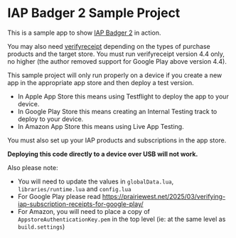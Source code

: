 # IAP Badger 2 Sample Project

This is a sample app to show [IAP Badger 2](https://github.com/prairiewest/iap_badger2) in action.

You may also need [verifyreceipt](https://github.com/prairiewest/verifyreceipt) depending on the types of purchase products and the target store. You must run verifyreceipt version 4.4 only, no higher (the author removed support for Google Play above version 4.4).

This sample project will only run properly on a device if you create a new app in the appropriate app store and then deploy a test version.

* In Apple App Store this means using Testflight to deploy the app to your device.
* In Google Play Store this means creating an Internal Testing track to deploy to your device.
* In Amazon App Store this means using Live App Testing.

You must also set up your IAP products and subscriptions in the app store.

**Deploying this code directly to a device over USB will not work.**

Also please note:

* You will need to update the values in `globalData.lua`, `libraries/runtime.lua` and `config.lua`
* For Google Play please read https://prairiewest.net/2025/03/verifying-iap-subscription-receipts-for-google-play/
* For Amazon, you will need to place a copy of `AppstoreAuthenticationKey.pem` in the top level (ie: at the same level as `build.settings`)
